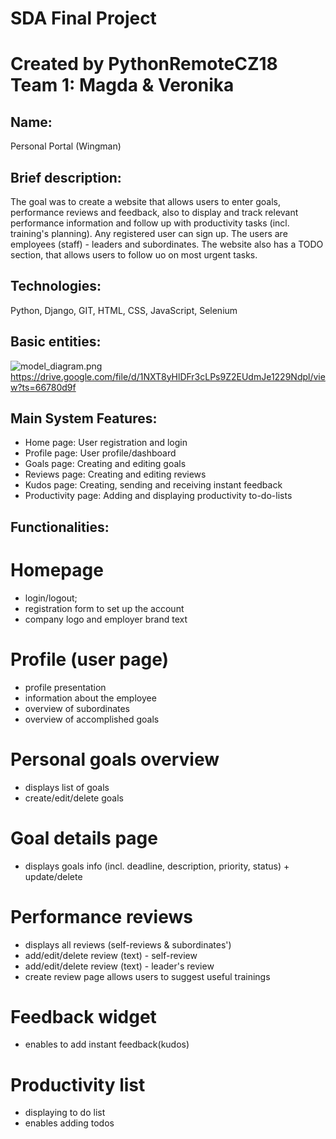 # SDA Final Project
# Created by PythonRemoteCZ18 Team 1: Magda & Veronika

## Name:
Personal Portal (Wingman)

## Brief description:
The goal was to create a website that allows users to enter goals, performance reviews and feedback,
also to display and track relevant performance information and follow up with productivity tasks 
(incl. training's planning). Any registered user can sign up. The users are employees (staff) - leaders and subordinates. 
The website also has a TODO section, that allows users to follow uo on most urgent tasks.

## Technologies:
Python, Django, GIT, HTML, CSS, JavaScript, Selenium

## Basic entities:
![model_diagram.png](../../Pictures/Screenshots/model_diagram.png)
https://drive.google.com/file/d/1NXT8yHlDFr3cLPs9Z2EUdmJe1229Ndpl/view?ts=66780d9f

## Main System Features:
 - Home page: User registration and login
 - Profile page: User profile/dashboard
 - Goals page: Creating and editing goals
 - Reviews page: Creating and editing reviews
 - Kudos page: Creating, sending and receiving instant feedback
 - Productivity page: Adding and displaying productivity to-do-lists

## Functionalities:
# Homepage
  * login/logout; 
  * registration form to set up the account
  * company logo and employer brand text

# Profile (user page)
  * profile presentation
  * information about the employee
  * overview of subordinates
  * overview of accomplished goals

# Personal goals overview
  * displays list of goals
  * create/edit/delete goals

# Goal details page
  * displays goals info (incl. deadline, description, priority, status) + update/delete

# Performance reviews
  * displays all reviews (self-reviews & subordinates')
  * add/edit/delete review (text) - self-review
  * add/edit/delete review (text) - leader's review
  * create review page allows users to suggest useful trainings

# Feedback widget
  * enables to add instant feedback(kudos)

# Productivity list
  * displaying to do list
  * enables adding todos
